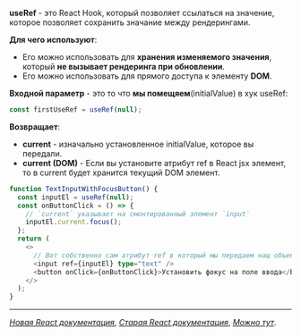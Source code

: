 **useRef** - это React Hook, который позволяет ссылаться на значение, которое позволяет сохранить значание между рендерингами.

**Для чего используют**:

- Его можно использовать для **хранения изменяемого значения**, который **не вызывает рендеринга при обновлении**.
- Его можно использовать для прямого доступа к элементу **DOM**.

**Входной параметр** - это то что **мы помещяем**(initialValue) в хук useRef:

```ts
const firstUseRef = useRef(null);
```

**Возвращает**:

- **current** - изначально установленное initialValue, которое вы передали.
- **current (DOM)** - Если вы установите атрибут ref в React jsx элемент, то в current будет хранится текущий DOM элемент.

```ts
function TextInputWithFocusButton() {
  const inputEl = useRef(null);
  const onButtonClick = () => {
    // `current` указывает на смонтированный элемент `input`
    inputEl.current.focus();
  };
  return (
    <>
      // Вот собственно сам атрибут ref в который мы передаем нащ объект useRef
      <input ref={inputEl} type="text" />
      <button onClick={onButtonClick}>Установить фокус на поле ввода</button>
    </>
  );
}
```

---

[_Новая React документация_](https://react.dev/reference/react/useRef), [_Старая React документация_](https://ru.legacy.reactjs.org/docs/hooks-reference.html#useref), [_Можно тут_](https://www.w3schools.com/react/react_useref.asp).
